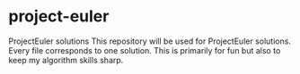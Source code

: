 # project-euler
 ProjectEuler solutions
 This repository will be used for ProjectEuler solutions. Every file corresponds to one solution. 
 This is primarily for fun but also to keep my algorithm skills sharp.